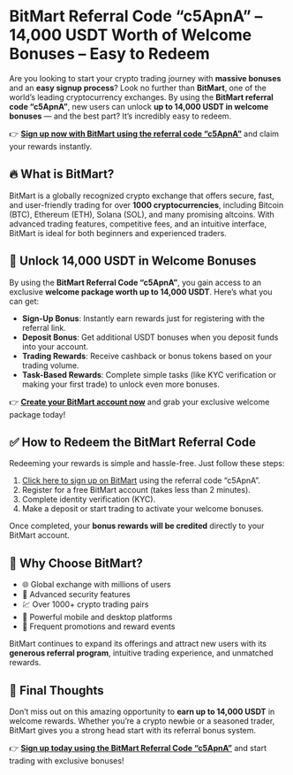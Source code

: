 <h1>BitMart Referral Code “c5ApnA” – 14,000 USDT Worth of Welcome Bonuses – Easy to Redeem</h1>

  <p>Are you looking to start your crypto trading journey with <strong>massive bonuses</strong> and an <strong>easy signup process</strong>? Look no further than <strong>BitMart</strong>, one of the world’s leading cryptocurrency exchanges. By using the <strong>BitMart referral code “c5ApnA”</strong>, new users can unlock <strong>up to 14,000 USDT in welcome bonuses</strong> — and the best part? It’s incredibly easy to redeem.</p>

  <p>👉 <a href="https://www.bitmart.com/invite/c5ApnA/en" target="_blank"><strong>Sign up now with BitMart using the referral code “c5ApnA”</strong></a> and claim your rewards instantly.</p>

  <h2>🔥 What is BitMart?</h2>

  <p>BitMart is a globally recognized crypto exchange that offers secure, fast, and user-friendly trading for over <strong>1000 cryptocurrencies</strong>, including Bitcoin (BTC), Ethereum (ETH), Solana (SOL), and many promising altcoins. With advanced trading features, competitive fees, and an intuitive interface, BitMart is ideal for both beginners and experienced traders.</p>

  <h2>🎁 Unlock 14,000 USDT in Welcome Bonuses</h2>

  <p>By using the <strong>BitMart Referral Code “c5ApnA”</strong>, you gain access to an exclusive <strong>welcome package worth up to 14,000 USDT</strong>. Here’s what you can get:</p>

  <ul>
    <li><strong>Sign-Up Bonus</strong>: Instantly earn rewards just for registering with the referral link.</li>
    <li><strong>Deposit Bonus</strong>: Get additional USDT bonuses when you deposit funds into your account.</li>
    <li><strong>Trading Rewards</strong>: Receive cashback or bonus tokens based on your trading volume.</li>
    <li><strong>Task-Based Rewards</strong>: Complete simple tasks (like KYC verification or making your first trade) to unlock even more bonuses.</li>
  </ul>

  <p>👉 <a href="https://www.bitmart.com/invite/c5ApnA/en" target="_blank"><strong>Create your BitMart account now</strong></a> and grab your exclusive welcome package today!</p>

  <h2>✅ How to Redeem the BitMart Referral Code</h2>

  <p>Redeeming your rewards is simple and hassle-free. Just follow these steps:</p>
  <ol>
    <li><a href="https://www.bitmart.com/invite/c5ApnA/en" target="_blank">Click here to sign up on BitMart</a> using the referral code “c5ApnA”.</li>
    <li>Register for a free BitMart account (takes less than 2 minutes).</li>
    <li>Complete identity verification (KYC).</li>
    <li>Make a deposit or start trading to activate your welcome bonuses.</li>
  </ol>

  <p>Once completed, your <strong>bonus rewards will be credited</strong> directly to your BitMart account.</p>

  <h2>🚀 Why Choose BitMart?</h2>

  <ul>
    <li>🌐 Global exchange with millions of users</li>
    <li>🔐 Advanced security features</li>
    <li>💹 Over 1000+ crypto trading pairs</li>
    <li>📱 Powerful mobile and desktop platforms</li>
    <li>🎯 Frequent promotions and reward events</li>
  </ul>

  <p>BitMart continues to expand its offerings and attract new users with its <strong>generous referral program</strong>, intuitive trading experience, and unmatched rewards.</p>

  <h2>📢 Final Thoughts</h2>

  <p>Don’t miss out on this amazing opportunity to <strong>earn up to 14,000 USDT</strong> in welcome rewards. Whether you’re a crypto newbie or a seasoned trader, BitMart gives you a strong head start with its referral bonus system.</p>

  <p>👉 <a href="https://www.bitmart.com/invite/c5ApnA/en" target="_blank"><strong>Sign up today using the BitMart Referral Code “c5ApnA”</strong></a> and start trading with exclusive bonuses!</p>

</body>
</html>
